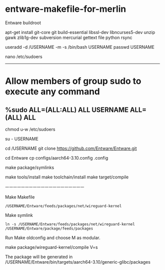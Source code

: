 # entware-makefile-for-merlin

Entware buildroot

apt-get install git-core git build-essential libssl-dev libncurses5-dev unzip gawk zlib1g-dev subversion mercurial gettext file python rsync


useradd -d /USERNAME -m -s /bin/bash USERNAME
passwd USERNAME

nano /etc/sudoers

-------------------------------------------------
# Allow members of group sudo to execute any command
%sudo ALL=(ALL:ALL) ALL
USERNAME ALL=(ALL) ALL
-------------------------------------------------

chmod u-w /etc/sudoers

su - USERNAME

cd /USERNAME
git clone https://github.com/Entware/Entware.git

cd Entware
cp configs/aarch64-3.10.config .config

make package/symlinks

make tools/install
make toolchain/install
make target/compile

ㅡㅡㅡㅡㅡㅡㅡㅡㅡㅡㅡㅡㅡㅡㅡㅡㅡㅡㅡㅡ

Make Makefile
```
/USERNAME/Entware/feeds/packages/net/wireguard-kernel
```
Make symlink
```
ln -s /USERNAME/Entware/feeds/packages/net/wireguard-kernel /USERNAME/Entware/package/feeds/packages
```

Run Make oldconfig and choose M as modular.

make package/wireguard-kernel/compile V=s

The package will be generated in /USERNAME/Entware/bin/targets/aarch64-3.10/generic-glibc/packages

